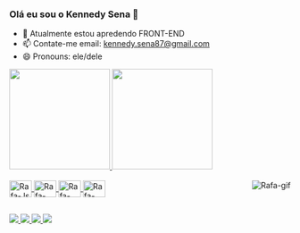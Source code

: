 ### Olá eu sou o Kennedy Sena 👋

- 🌱 Atualmente estou apredendo FRONT-END
- 📫 Contate-me email: kennedy.sena87@gmail.com
- 😄 Pronouns: ele/dele

<div> 
  <a href="https://github.com/Kennedysena">                                      
  <img height = "180em" src = "https://github-readme-stats.vercel.app/api?username=Kennedysena&show_icons=true&theme=dark&include_all_commits=true&count_private=true" />
  <img height = "180em" src = "https://github-readme-stats.vercel.app/api/top-langs/?Kennedysena&layout=compact&langs_count=16&theme=dark" />
</div>

<div style = "display: inline_block"> <br>
  <img align = "center" alt = "Rafa-Js" height = "30" width = "40" src = "https://raw.githubusercontent.com/devicons/devicon/master/icons/javascript/javascript-plain .svg ">
  <img align = "center" alt = "Rafa-HTML" height = "30" width = "40" src = "https://raw.githubusercontent.com/devicons/devicon/master/icons/html5/html5-original .svg ">
  <img align = "center" alt = "Rafa-CSS" height = "30" width = "40" src = "https://raw.githubusercontent.com/devicons/devicon/master/icons/css3/css3-original .svg ">
  <img align = "center" alt = "Rafa-Python" height = "30" width = "40" src = "https://raw.githubusercontent.com/devicons/devicon/master/icons/c/c-original .svg ">
  <img align = "right" alt = "Rafa-gif" src = "https://cdn.discordapp.com/attachments/795358919417397249/825430589581688872/hi.gif">
</div>

##

<div>
  <a href="https://instagram.com/kennedysena__" target="_blank"> <img src = "https://img.shields.io/badge/-Instagram-%23E4405F?style=for-the- emblema & logo = instagram & logoColor = white "target =" _ blank "> </a>
 <a href="https://discord.gg/G9GPg5SA75" target="_blank"> <img src = "https://img.shields.io/badge/Discord-7289DA?style=for-the-badge&logo= discord & logoColor = white "target =" _ blank "> </a> 
  <a href = "mailto:contato@rafaballerini.tech"> <img src = "https://img.shields.io/badge/Gmail-D14836?style=for-the-badge&logo=gmail&logoColor=white" target = " _blank "> </a>
  <a href="https://www.linkedin.com/in/rafaella-ballerini-45875016a" target="_blank"> <img src = "https://img.shields.io/badge/-LinkedIn-% 230077B5? Style = for-the-badge & logo = linkedin & logoColor = white "target =" _ blank "> </a>   
</div>
